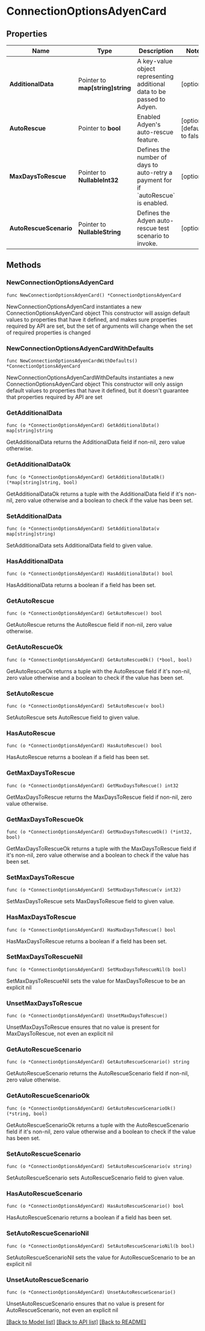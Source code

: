 # ConnectionOptionsAdyenCard

## Properties

Name | Type | Description | Notes
------------ | ------------- | ------------- | -------------
**AdditionalData** | Pointer to **map[string]string** | A key-value object representing additional data to be passed to Adyen. | [optional] 
**AutoRescue** | Pointer to **bool** | Enabled Adyen&#39;s auto-rescue feature. | [optional] [default to false]
**MaxDaysToRescue** | Pointer to **NullableInt32** | Defines the number of days to auto-retry a payment for if &#x60;autoRescue&#x60; is enabled. | [optional] 
**AutoRescueScenario** | Pointer to **NullableString** | Defines the Adyen auto-rescue test scenario to invoke. | [optional] 

## Methods

### NewConnectionOptionsAdyenCard

`func NewConnectionOptionsAdyenCard() *ConnectionOptionsAdyenCard`

NewConnectionOptionsAdyenCard instantiates a new ConnectionOptionsAdyenCard object
This constructor will assign default values to properties that have it defined,
and makes sure properties required by API are set, but the set of arguments
will change when the set of required properties is changed

### NewConnectionOptionsAdyenCardWithDefaults

`func NewConnectionOptionsAdyenCardWithDefaults() *ConnectionOptionsAdyenCard`

NewConnectionOptionsAdyenCardWithDefaults instantiates a new ConnectionOptionsAdyenCard object
This constructor will only assign default values to properties that have it defined,
but it doesn't guarantee that properties required by API are set

### GetAdditionalData

`func (o *ConnectionOptionsAdyenCard) GetAdditionalData() map[string]string`

GetAdditionalData returns the AdditionalData field if non-nil, zero value otherwise.

### GetAdditionalDataOk

`func (o *ConnectionOptionsAdyenCard) GetAdditionalDataOk() (*map[string]string, bool)`

GetAdditionalDataOk returns a tuple with the AdditionalData field if it's non-nil, zero value otherwise
and a boolean to check if the value has been set.

### SetAdditionalData

`func (o *ConnectionOptionsAdyenCard) SetAdditionalData(v map[string]string)`

SetAdditionalData sets AdditionalData field to given value.

### HasAdditionalData

`func (o *ConnectionOptionsAdyenCard) HasAdditionalData() bool`

HasAdditionalData returns a boolean if a field has been set.

### GetAutoRescue

`func (o *ConnectionOptionsAdyenCard) GetAutoRescue() bool`

GetAutoRescue returns the AutoRescue field if non-nil, zero value otherwise.

### GetAutoRescueOk

`func (o *ConnectionOptionsAdyenCard) GetAutoRescueOk() (*bool, bool)`

GetAutoRescueOk returns a tuple with the AutoRescue field if it's non-nil, zero value otherwise
and a boolean to check if the value has been set.

### SetAutoRescue

`func (o *ConnectionOptionsAdyenCard) SetAutoRescue(v bool)`

SetAutoRescue sets AutoRescue field to given value.

### HasAutoRescue

`func (o *ConnectionOptionsAdyenCard) HasAutoRescue() bool`

HasAutoRescue returns a boolean if a field has been set.

### GetMaxDaysToRescue

`func (o *ConnectionOptionsAdyenCard) GetMaxDaysToRescue() int32`

GetMaxDaysToRescue returns the MaxDaysToRescue field if non-nil, zero value otherwise.

### GetMaxDaysToRescueOk

`func (o *ConnectionOptionsAdyenCard) GetMaxDaysToRescueOk() (*int32, bool)`

GetMaxDaysToRescueOk returns a tuple with the MaxDaysToRescue field if it's non-nil, zero value otherwise
and a boolean to check if the value has been set.

### SetMaxDaysToRescue

`func (o *ConnectionOptionsAdyenCard) SetMaxDaysToRescue(v int32)`

SetMaxDaysToRescue sets MaxDaysToRescue field to given value.

### HasMaxDaysToRescue

`func (o *ConnectionOptionsAdyenCard) HasMaxDaysToRescue() bool`

HasMaxDaysToRescue returns a boolean if a field has been set.

### SetMaxDaysToRescueNil

`func (o *ConnectionOptionsAdyenCard) SetMaxDaysToRescueNil(b bool)`

 SetMaxDaysToRescueNil sets the value for MaxDaysToRescue to be an explicit nil

### UnsetMaxDaysToRescue
`func (o *ConnectionOptionsAdyenCard) UnsetMaxDaysToRescue()`

UnsetMaxDaysToRescue ensures that no value is present for MaxDaysToRescue, not even an explicit nil
### GetAutoRescueScenario

`func (o *ConnectionOptionsAdyenCard) GetAutoRescueScenario() string`

GetAutoRescueScenario returns the AutoRescueScenario field if non-nil, zero value otherwise.

### GetAutoRescueScenarioOk

`func (o *ConnectionOptionsAdyenCard) GetAutoRescueScenarioOk() (*string, bool)`

GetAutoRescueScenarioOk returns a tuple with the AutoRescueScenario field if it's non-nil, zero value otherwise
and a boolean to check if the value has been set.

### SetAutoRescueScenario

`func (o *ConnectionOptionsAdyenCard) SetAutoRescueScenario(v string)`

SetAutoRescueScenario sets AutoRescueScenario field to given value.

### HasAutoRescueScenario

`func (o *ConnectionOptionsAdyenCard) HasAutoRescueScenario() bool`

HasAutoRescueScenario returns a boolean if a field has been set.

### SetAutoRescueScenarioNil

`func (o *ConnectionOptionsAdyenCard) SetAutoRescueScenarioNil(b bool)`

 SetAutoRescueScenarioNil sets the value for AutoRescueScenario to be an explicit nil

### UnsetAutoRescueScenario
`func (o *ConnectionOptionsAdyenCard) UnsetAutoRescueScenario()`

UnsetAutoRescueScenario ensures that no value is present for AutoRescueScenario, not even an explicit nil

[[Back to Model list]](../README.md#documentation-for-models) [[Back to API list]](../README.md#documentation-for-api-endpoints) [[Back to README]](../README.md)


